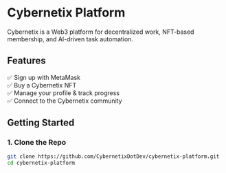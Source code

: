 # Cybernetix Platform
Cybernetix is a Web3 platform for decentralized work, NFT-based membership, and AI-driven task automation.

## Features
✅ Sign up with MetaMask  
✅ Buy a Cybernetix NFT  
✅ Manage your profile & track progress  
✅ Connect to the Cybernetix community  

## Getting Started
### 1. Clone the Repo
```sh
git clone https://github.com/CybernetixDotDev/cybernetix-platform.git
cd cybernetix-platform
